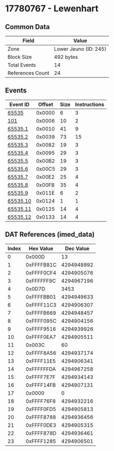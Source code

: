 # 17780767 - Lewenhart

## Common Data

| Field            | Value                 |
|------------------|-----------------------|
| Zone             | Lower Jeuno (ID: 245) |
| Block Size       | 492 bytes             |
| Total Events     | 14                    |
| References Count | 24                    |

## Events

| Event ID                  | Offset   |   Size |   Instructions |
|---------------------------|----------|--------|----------------|
| [65535](./65535.md)       | 0x0000   |      6 |              3 |
| [101](./101.md)           | 0x0006   |     10 |              2 |
| [65535.1](./65535.1.md)   | 0x0010   |     41 |              9 |
| [65535.2](./65535.2.md)   | 0x0039   |     73 |             15 |
| [65535.3](./65535.3.md)   | 0x0082   |     19 |              3 |
| [65535.4](./65535.4.md)   | 0x0095   |     29 |              3 |
| [65535.5](./65535.5.md)   | 0x00B2   |     19 |              3 |
| [65535.6](./65535.6.md)   | 0x00C5   |     29 |              3 |
| [65535.7](./65535.7.md)   | 0x00E2   |     25 |              4 |
| [65535.8](./65535.8.md)   | 0x00FB   |     35 |              4 |
| [65535.9](./65535.9.md)   | 0x011E   |      6 |              2 |
| [65535.10](./65535.10.md) | 0x0124   |      1 |              1 |
| [65535.11](./65535.11.md) | 0x0125   |     14 |              4 |
| [65535.12](./65535.12.md) | 0x0133   |     14 |              4 |

## DAT References (imed_data)

|   Index | Hex Value   |   Dec Value |
|---------|-------------|-------------|
|       0 | 0x000D      |          13 |
|       1 | 0xFFFFB81C  |  4294948892 |
|       2 | 0xFFFF0CF4  |  4294905076 |
|       3 | 0xFFFFFF9C  |  4294967196 |
|       4 | 0x0D7D      |        3453 |
|       5 | 0xFFFFBB01  |  4294949633 |
|       6 | 0xFFFF11C3  |  4294906307 |
|       7 | 0xFFFFB669  |  4294948457 |
|       8 | 0xFFFF095C  |  4294904156 |
|       9 | 0xFFFF9516  |  4294939926 |
|      10 | 0xFFFF0EA7  |  4294905511 |
|      11 | 0x003C      |          60 |
|      12 | 0xFFFF8A56  |  4294937174 |
|      13 | 0xFFFF11E5  |  4294906341 |
|      14 | 0xFFFFFFDA  |  4294967258 |
|      15 | 0xFFFF7E7F  |  4294934143 |
|      16 | 0xFFFF14FB  |  4294907131 |
|      17 | 0x0000      |           0 |
|      18 | 0xFFFF76F8  |  4294932216 |
|      19 | 0xFFFF0FD5  |  4294905813 |
|      20 | 0xFFFF8788  |  4294936456 |
|      21 | 0xFFFF0DE3  |  4294905315 |
|      22 | 0xFFFF878D  |  4294936461 |
|      23 | 0xFFFF1285  |  4294906501 |

